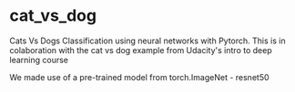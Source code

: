 # cat_vs_dog
Cats Vs Dogs Classification using neural networks with Pytorch.
This is in colaboration with the cat vs dog example from Udacity's intro to deep learning course

We made use of a pre-trained model from torch.ImageNet - resnet50
